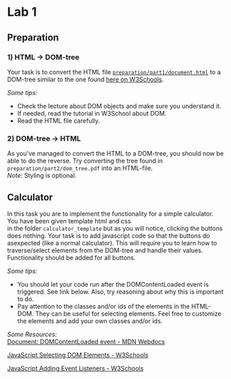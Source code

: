 # Lab 1

## Preparation

### 1) HTML -> DOM-tree

Your task is to convert the HTML file [`preparation/part1/document.html`](https://github.com/davyie/SDA-js_labs/blob/master/lab1/preparation/part1/document.html) to a DOM-tree similar to the one found 
[here on W3Schools](https://www.w3schools.com/js/js_htmldom.asp).
 
 *Some tips:*
 - Check the lecture about DOM objects and make sure you understand it.
 - If needed, read the tutorial in W3School about DOM.
 - Read the HTML file carefully.
 
### 2) DOM-tree -> HTML

As you've managed to convert the HTML to a DOM-tree, you should now be able to do the reverse. Try converting the tree 
found in `preparation/part2/dom_tree.pdf` into an HTML-file.  
*Note:* Styling is optional.

## Calculator

In this task you are to implement the functionality for a simple calculator. You have been given template html and css  
in the folder `calculator_template` but as you will notice, clicking the buttons does nothing. Your task is to add 
javascript code so that the buttons do asexpected (like a normal calculator). This will require you to learn how to 
traverse/select elements from the DOM-tree and handle their values. Functionality should be added for all buttons.

*Some tips:*
- You should let your code run after the DOMContentLoaded event is triggered. See link below. Also, try reasoning about 
why this is important to do.
- Pay attention to the classes and/or ids of the elements in the HTML-DOM. They can be useful for selecting elements. 
Feel free to customize the elements and add your own classes and/or ids.


*Some Resources:*  
[Document: DOMContentLoaded event - MDN Webdocs](https://developer.mozilla.org/en-US/docs/Web/API/Document/DOMContentLoaded_event)

[JavaScript Selecting DOM Elements - W3Schools](https://www.w3schools.com/js/js_htmldom_elements.asp)

[JavaScript Adding Event Listeners - W3Schools](https://www.w3schools.com/js/js_htmldom_eventlistener.asp)
